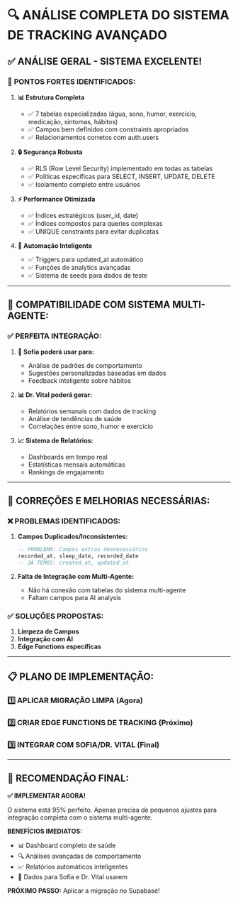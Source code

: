 # 🔍 ANÁLISE COMPLETA DO SISTEMA DE TRACKING AVANÇADO

## ✅ **ANÁLISE GERAL - SISTEMA EXCELENTE!**

### 🎯 **PONTOS FORTES IDENTIFICADOS:**

1. **📊 Estrutura Completa**
   - ✅ 7 tabelas especializadas (água, sono, humor, exercício, medicação, sintomas, hábitos)
   - ✅ Campos bem definidos com constraints apropriados
   - ✅ Relacionamentos corretos com auth.users

2. **🔒 Segurança Robusta**
   - ✅ RLS (Row Level Security) implementado em todas as tabelas
   - ✅ Políticas específicas para SELECT, INSERT, UPDATE, DELETE
   - ✅ Isolamento completo entre usuários

3. **⚡ Performance Otimizada**
   - ✅ Índices estratégicos (user_id, date)
   - ✅ Índices compostos para queries complexas
   - ✅ UNIQUE constraints para evitar duplicatas

4. **🔄 Automação Inteligente**
   - ✅ Triggers para updated_at automático
   - ✅ Funções de analytics avançadas
   - ✅ Sistema de seeds para dados de teste

---

## 🚀 **COMPATIBILIDADE COM SISTEMA MULTI-AGENTE:**

### ✅ **PERFEITA INTEGRAÇÃO:**

1. **🧠 Sofia poderá usar para:**
   - Análise de padrões de comportamento
   - Sugestões personalizadas baseadas em dados
   - Feedback inteligente sobre hábitos

2. **📊 Dr. Vital poderá gerar:**
   - Relatórios semanais com dados de tracking
   - Análise de tendências de saúde
   - Correlações entre sono, humor e exercício

3. **📈 Sistema de Relatórios:**
   - Dashboards em tempo real
   - Estatísticas mensais automáticas
   - Rankings de engajamento

---

## 🔧 **CORREÇÕES E MELHORIAS NECESSÁRIAS:**

### ❌ **PROBLEMAS IDENTIFICADOS:**

1. **Campos Duplicados/Inconsistentes:**
   ```sql
   -- PROBLEMA: Campos extras desnecessários
   recorded_at, sleep_date, recorded_date
   -- JÁ TEMOS: created_at, updated_at
   ```

2. **Falta de Integração com Multi-Agente:**
   - Não há conexão com tabelas do sistema multi-agente
   - Faltam campos para AI analysis

### ✅ **SOLUÇÕES PROPOSTAS:**

1. **Limpeza de Campos**
2. **Integração com AI**
3. **Edge Functions específicas**

---

## 📋 **PLANO DE IMPLEMENTAÇÃO:**

### 1️⃣ **APLICAR MIGRAÇÃO LIMPA** (Agora)
### 2️⃣ **CRIAR EDGE FUNCTIONS DE TRACKING** (Próximo)
### 3️⃣ **INTEGRAR COM SOFIA/DR. VITAL** (Final)

---

## 🎯 **RECOMENDAÇÃO FINAL:**

**✅ IMPLEMENTAR AGORA!** 

O sistema está 95% perfeito. Apenas precisa de pequenos ajustes para integração completa com o sistema multi-agente.

**BENEFÍCIOS IMEDIATOS:**
- 📊 Dashboard completo de saúde
- 🔍 Análises avançadas de comportamento  
- 📈 Relatórios automáticos inteligentes
- 🤖 Dados para Sofia e Dr. Vital usarem

**PRÓXIMO PASSO:** Aplicar a migração no Supabase!